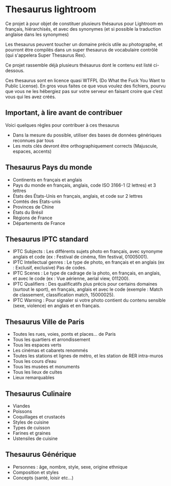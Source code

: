 Thesaurus lightroom
===================

Ce projet à pour objet de constituer plusieurs thésaurus pour Lightroom en français, hiérarchisés, et avec des synonymes (et si possible la traduction anglaise dans les synonymes)

Les thesaurus peuvent toucher un domaine précis utile au photographe, et pourront être compilés dans un super thesaurus de vocabulaire contrôlé (qui s'appelera Super Thesaurus Rex).

Ce projet rassemble déjà plusieurs thésaurus dont le contenu est listé ci-dessous.

Ces thesaurus sont en licence quasi WTFPL (Do What the Fuck You Want to Public License). En gros vous faites ce que vous voulez des fichiers, pourvu que vous ne les hébergiez pas sur votre serveur en faisant croire que c’est vous qui les avez créés.

Important, à lire avant de contribuer
-------------------------------------

Voici quelques règles pour contribuer à ces thesaurus

* Dans la mesure du possible, utiliser des bases de données génériques reconnues par tous
* Les mots clés devront être orthographiquement corrects (Majuscule, espaces, accents)

Thesaurus Pays du monde
-----------------------

* Continents en français et anglais
* Pays du monde en français, anglais, code ISO 3166-1 (2 lettres) et 3 lettres
* États des États-Unis en français, anglais, et code sur 2 lettres
* Comtés des États-unis
* Provinces de Chine
* États du Brésil
* Régions de France
* Départements de France

Thesaurus IPTC standard
-----------------------

* IPTC Subjects : Les différents sujets photo en français, avec synonyme anglais et code (ex : Festival de cinéma, film festival, 01005001).
* IPTC Intellectual genres : Le type de photo, en français et en anglais (ex : Exclusif, exclusive) Pas de codes.
* IPTC Scenes : Le type de cadrage de la photo, en français, en anglais, et avec le code (ex : Vue aérienne, aerial view, 011200).
* IPTC Qualifiers : Des qualificatifs plus précis pour certains domaines (surtout le sport), en français, anglais et avec le code (exemple : Match de classement, classification match, 15000025).
* IPTC Warning : Pour signaler si votre photo contient du contenu sensible (sexe, violence) en anglais et en français.

Thesaurus Ville de Paris
------------------------

* Toutes les rues, voies, ponts et places… de Paris
* Tous les quartiers et arrondissement
* Tous les espaces verts
* Les cinémas et cabarets renommés
* Toutes les stations et lignes de métro, et les station de RER intra-muros
* Tous les cours d’eau
* Tous les musées et monuments
* Tous les lieux de cultes
* Lieux remarquables

Thesaurus Culinaire
-------------------

* Viandes
* Poissons
* Coquillages et crustacés
* Styles de cuisine
* Types de cuisson
* Farines et graines
* Ustensiles de cuisine

Thesaurus Générique
-------------------

* Personnes : âge, nombre, style, sexe, origine ethnique
* Composition et styles
* Concepts (santé, loisir etc…)
